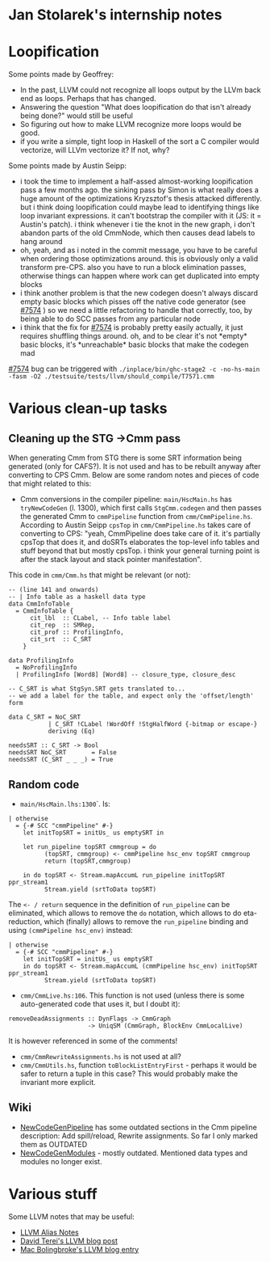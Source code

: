 # Jan Stolarek's internship notes


# Loopification



Some points made by Geoffrey:


- In the past, LLVM could not recognize all loops output by the LLVm back end as loops. Perhaps that has changed.
- Answering the question "What does loopification do that isn't already being done?" would still be useful
- So figuring out how to make LLVM recognize more loops would be good.
- if you write a simple, tight loop in Haskell of the sort a C compiler would vectorize, will LLVm vectorize it? If not, why?


Some points made by Austin Seipp:


- i took the time to implement a half-assed almost-working loopification pass a few months ago. the sinking pass by Simon is what really does a huge amount of the optimizations Kryzsztof's thesis attacked differently. but i think doing loopification could maybe lead to identifying things like loop invariant expressions. it can't bootstrap the compiler with it (JS: it = Austin's patch). i think whenever i tie the knot in the new graph, i don't abandon parts of the old CmmNode, which then causes dead labels to hang around
- oh, yeah, and as i noted in the commit message, you have to be careful when ordering those optimizations around. this is obviously only a valid transform pre-CPS. also you have to run a block elimination passes, otherwise things can happen where work can get duplicated into empty blocks
-  i think another problem is that the new codegen doesn't always discard empty basic blocks which pisses off the native code generator (see [\#7574](https://gitlab.staging.haskell.org/ghc/ghc/issues/7574) ) so we need a little refactoring to handle that correctly, too, by being able to do SCC passes from any particular node
- i think that the fix for [\#7574](https://gitlab.staging.haskell.org/ghc/ghc/issues/7574) is probably pretty easily actually, it just requires shuffling things around. oh, and to be clear it's not \*empty\* basic blocks, it's \*unreachable\* basic blocks that make the codegen mad


[\#7574](https://gitlab.staging.haskell.org/ghc/ghc/issues/7574) bug can be triggered with `./inplace/bin/ghc-stage2 -c -no-hs-main -fasm -O2 ./testsuite/tests/llvm/should_compile/T7571.cmm`


# Various clean-up tasks


## Cleaning up the STG -\>Cmm pass



When generating Cmm from STG there is some SRT information being generated (only for CAFS?). It is not used and has to be rebuilt anyway after converting to CPS Cmm. Below are some random notes and pieces of code that might related to this:
  


- Cmm conversions in the compiler pipeline: `main/HscMain.hs` has `tryNewCodeGen` (l. 1300), which first calls `StgCmm.codegen` and then passes the generated Cmm to `cmmPipeline` function from `cmm/CmmPipeline.hs`. According to Austin Seipp `cpsTop` in `cmm/CmmPipeline.hs` takes care of converting to CPS: "yeah, CmmPipeline does take care of it. it's partially cpsTop that does it, and doSRTs elaborates the top-level info tables and stuff beyond that but mostly cpsTop. i think your general turning point is after the stack layout and stack pointer manifestation". 


This code in `cmm/Cmm.hs` that might be relevant (or not):


```wiki
-- (line 141 and onwards)
-- | Info table as a haskell data type
data CmmInfoTable
  = CmmInfoTable {
      cit_lbl  :: CLabel, -- Info table label
      cit_rep  :: SMRep,
      cit_prof :: ProfilingInfo,
      cit_srt  :: C_SRT
    }

data ProfilingInfo
  = NoProfilingInfo
  | ProfilingInfo [Word8] [Word8] -- closure_type, closure_desc

-- C_SRT is what StgSyn.SRT gets translated to...
-- we add a label for the table, and expect only the 'offset/length' form

data C_SRT = NoC_SRT
           | C_SRT !CLabel !WordOff !StgHalfWord {-bitmap or escape-}
           deriving (Eq)

needsSRT :: C_SRT -> Bool
needsSRT NoC_SRT       = False
needsSRT (C_SRT _ _ _) = True
```

## Random code


- `main/HscMain.lhs:1300`\`. Is:

```wiki
| otherwise
  = {-# SCC "cmmPipeline" #-}
    let initTopSRT = initUs_ us emptySRT in

    let run_pipeline topSRT cmmgroup = do
          (topSRT, cmmgroup) <- cmmPipeline hsc_env topSRT cmmgroup
          return (topSRT,cmmgroup)

    in do topSRT <- Stream.mapAccumL run_pipeline initTopSRT ppr_stream1
          Stream.yield (srtToData topSRT)
```


The `<- / return` sequence in the definition of `run_pipeline` can be eliminated, which allows to remove the `do` notation, which allows to do eta-reduction, which (finally) allows to remove the `run_pipeline` binding and using `(cmmPipeline hsc_env)` instead:


```wiki
| otherwise
  = {-# SCC "cmmPipeline" #-}
    let initTopSRT = initUs_ us emptySRT
    in do topSRT <- Stream.mapAccumL (cmmPipeline hsc_env) initTopSRT ppr_stream1
          Stream.yield (srtToData topSRT)
```

- `cmm/CmmLive.hs:106`. This function is not used (unless there is some auto-generated code that uses it, but I doubt it):

```wiki
removeDeadAssignments :: DynFlags -> CmmGraph
                      -> UniqSM (CmmGraph, BlockEnv CmmLocalLive)
```


It is however referenced in some of the comments!


- `cmm/CmmRewriteAssignments.hs` is not used at all?
- `cmm/CmmUtils.hs`, function `toBlockListEntryFirst` - perhaps it would be safer to return a tuple in this case? This would probably make the invariant more explicit.

## Wiki


- [NewCodeGenPipeline](commentary/compiler/new-code-gen-pipeline) has some outdated sections in the Cmm pipeline description: Add spill/reload, Rewrite assignments. So far I only marked them as OUTDATED
- [NewCodeGenModules](commentary/compiler/new-code-gen-modules) - mostly outdated. Mentioned data types and modules no longer exist.

# Various stuff



Some LLVM notes that may be useful:


- [LLVM Alias Notes](commentary/compiler/backends/llvm/alias)
- [
  David Terei's LLVM blog post](http://blog.davidterei.com/2011/09/ghc-project-for-all.html)
- [ Mac Bolingbroke's LLVM blog entry](http://blog.omega-prime.co.uk/?p=135)
